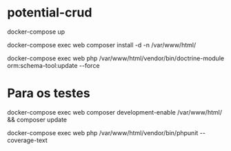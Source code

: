 # potential-crud

docker-compose up

docker-compose exec web composer install -d -n /var/www/html/

docker-compose exec web php /var/www/html/vendor/bin/doctrine-module orm:schema-tool:update --force

# Para os testes

docker-compose exec web composer development-enable /var/www/html/ \
    && composer update

docker-compose exec web php /var/www/html/vendor/bin/phpunit --coverage-text
